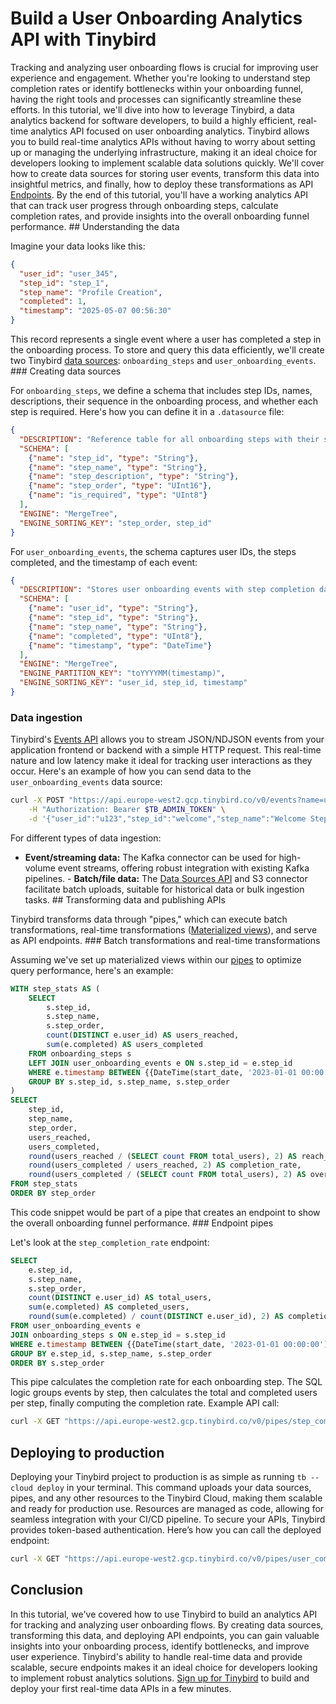 # Build a User Onboarding Analytics API with Tinybird

Tracking and analyzing user onboarding flows is crucial for improving user experience and engagement. Whether you're looking to understand step completion rates or identify bottlenecks within your onboarding funnel, having the right tools and processes can significantly streamline these efforts. In this tutorial, we'll dive into how to leverage Tinybird, a data analytics backend for software developers, to build a highly efficient, real-time analytics API focused on user onboarding analytics. Tinybird allows you to build real-time analytics APIs without having to worry about setting up or managing the underlying infrastructure, making it an ideal choice for developers looking to implement scalable data solutions quickly. We'll cover how to create data sources for storing user events, transform this data into insightful metrics, and finally, how to deploy these transformations as API [Endpoints](https://www.tinybird.co/docs/forward/work-with-data/publish-data/endpoints). By the end of this tutorial, you'll have a working analytics API that can track user progress through onboarding steps, calculate completion rates, and provide insights into the overall onboarding funnel performance. ## Understanding the data

Imagine your data looks like this:

```json
{
  "user_id": "user_345",
  "step_id": "step_1",
  "step_name": "Profile Creation",
  "completed": 1,
  "timestamp": "2025-05-07 00:56:30"
}
```

This record represents a single event where a user has completed a step in the onboarding process. To store and query this data efficiently, we'll create two Tinybird [data sources](https://www.tinybird.co/docs/forward/get-data-in/data-sources): `onboarding_steps` and `user_onboarding_events`. ### Creating data sources

For `onboarding_steps`, we define a schema that includes step IDs, names, descriptions, their sequence in the onboarding process, and whether each step is required. Here's how you can define it in a `.datasource` file:

```json
{
  "DESCRIPTION": "Reference table for all onboarding steps with their sequence and details",
  "SCHEMA": [
    {"name": "step_id", "type": "String"},
    {"name": "step_name", "type": "String"},
    {"name": "step_description", "type": "String"},
    {"name": "step_order", "type": "UInt16"},
    {"name": "is_required", "type": "UInt8"}
  ],
  "ENGINE": "MergeTree",
  "ENGINE_SORTING_KEY": "step_order, step_id"
}
```

For `user_onboarding_events`, the schema captures user IDs, the steps completed, and the timestamp of each event:

```json
{
  "DESCRIPTION": "Stores user onboarding events with step completion data",
  "SCHEMA": [
    {"name": "user_id", "type": "String"},
    {"name": "step_id", "type": "String"},
    {"name": "step_name", "type": "String"},
    {"name": "completed", "type": "UInt8"},
    {"name": "timestamp", "type": "DateTime"}
  ],
  "ENGINE": "MergeTree",
  "ENGINE_PARTITION_KEY": "toYYYYMM(timestamp)",
  "ENGINE_SORTING_KEY": "user_id, step_id, timestamp"
}
```


### Data ingestion

Tinybird's [Events API](https://www.tinybird.co/docs/forward/get-data-in/events-api) allows you to stream JSON/NDJSON events from your application frontend or backend with a simple HTTP request. This real-time nature and low latency make it ideal for tracking user interactions as they occur. Here's an example of how you can send data to the `user_onboarding_events` data source:

```bash
curl -X POST "https://api.europe-west2.gcp.tinybird.co/v0/events?name=user_onboarding_events" \
    -H "Authorization: Bearer $TB_ADMIN_TOKEN" \
    -d '{"user_id":"u123","step_id":"welcome","step_name":"Welcome Step","completed":1,"timestamp":"2023-09-01 14:30:00"}'
```

For different types of data ingestion:
- **Event/streaming data:** The Kafka connector can be used for high-volume event streams, offering robust integration with existing Kafka pipelines. - **Batch/file data:** The [Data Sources API](https://www.tinybird.co/docs/api-reference/datasource-api) and S3 connector facilitate batch uploads, suitable for historical data or bulk ingestion tasks. ## Transforming data and publishing APIs

Tinybird transforms data through "pipes," which can execute batch transformations, real-time transformations ([Materialized views](https://www.tinybird.co/docs/forward/work-with-data/optimize/materialized-views)), and serve as API endpoints. ### Batch transformations and real-time transformations

Assuming we've set up materialized views within our [pipes](https://www.tinybird.co/docs/forward/work-with-data/pipes) to optimize query performance, here's an example:

```sql
WITH step_stats AS (
    SELECT 
        s.step_id,
        s.step_name,
        s.step_order,
        count(DISTINCT e.user_id) AS users_reached,
        sum(e.completed) AS users_completed
    FROM onboarding_steps s
    LEFT JOIN user_onboarding_events e ON s.step_id = e.step_id
    WHERE e.timestamp BETWEEN {{DateTime(start_date, '2023-01-01 00:00:00')}} AND {{DateTime(end_date, '2024-12-31 23:59:59')}}
    GROUP BY s.step_id, s.step_name, s.step_order
)
SELECT 
    step_id,
    step_name,
    step_order,
    users_reached,
    users_completed,
    round(users_reached / (SELECT count FROM total_users), 2) AS reach_rate,
    round(users_completed / users_reached, 2) AS completion_rate,
    round(users_completed / (SELECT count FROM total_users), 2) AS overall_completion_rate
FROM step_stats
ORDER BY step_order
```

This code snippet would be part of a pipe that creates an endpoint to show the overall onboarding funnel performance. ### Endpoint pipes

Let's look at the `step_completion_rate` endpoint:

```sql
SELECT
    e.step_id,
    s.step_name,
    s.step_order,
    count(DISTINCT e.user_id) AS total_users,
    sum(e.completed) AS completed_users,
    round(sum(e.completed) / count(DISTINCT e.user_id), 2) AS completion_rate
FROM user_onboarding_events e
JOIN onboarding_steps s ON e.step_id = s.step_id
WHERE e.timestamp BETWEEN {{DateTime(start_date, '2023-01-01 00:00:00')}} AND {{DateTime(end_date, '2024-12-31 23:59:59')}}
GROUP BY e.step_id, s.step_name, s.step_order
ORDER BY s.step_order
```

This pipe calculates the completion rate for each onboarding step. The SQL logic groups events by step, then calculates the total and completed users per step, finally computing the completion rate. Example API call:

```bash
curl -X GET "https://api.europe-west2.gcp.tinybird.co/v0/pipes/step_completion_rate.json?start_date=2023-01-01%2000:00:00&end_date=2023-12-31%2023:59:59&token=$TB_ADMIN_TOKEN"
```


## Deploying to production

Deploying your Tinybird project to production is as simple as running `tb --cloud deploy` in your terminal. This command uploads your data sources, pipes, and any other resources to the Tinybird Cloud, making them scalable and ready for production use. Resources are managed as code, allowing for seamless integration with your CI/CD pipeline. To secure your APIs, Tinybird provides token-based authentication. Here’s how you can call the deployed endpoint:

```bash
curl -X GET "https://api.europe-west2.gcp.tinybird.co/v0/pipes/user_completion_status.json?user_id=u123&token=$TB_ADMIN_TOKEN"
```


## Conclusion

In this tutorial, we've covered how to use Tinybird to build an analytics API for tracking and analyzing user onboarding flows. By creating data sources, transforming this data, and deploying API endpoints, you can gain valuable insights into your onboarding process, identify bottlenecks, and improve user experience. Tinybird's ability to handle real-time data and provide scalable, secure endpoints makes it an ideal choice for developers looking to implement robust analytics solutions. [Sign up for Tinybird](https://cloud.tinybird.co/signup) to build and deploy your first real-time data APIs in a few minutes.